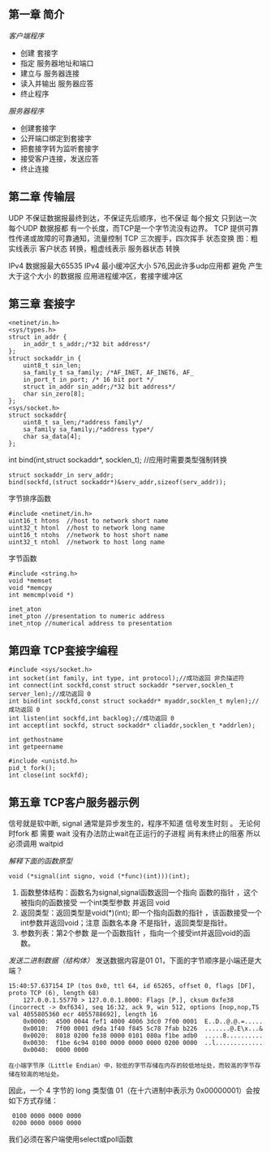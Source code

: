 ## 第一章 简介
*客户端程序*
- 创建 套接字
- 指定 服务器地址和端口
- 建立与 服务器连接
- 读入并输出 服务器应答
- 终止程序

*服务器程序*
- 创建套接字
- 公开端口绑定到套接字
- 把套接字转为监听套接字
- 接受客户连接，发送应答
- 终止连接

## 第二章 传输层
UDP 不保证数据报最终到达，不保证先后顺序，也不保证 每个报文 只到达一次
每个UDP 数据报都 有一个长度，而TCP是一个字节流没有边界。
TCP 提供可靠性传递或故障的可靠通知，流量控制
TCP 三次握手，四次挥手
状态变换 图：粗实线表示 客户状态 转换，粗虚线表示 服务器状态 转换

IPv4 数据报最大65535 
IPv4 最小缓冲区大小  576,因此许多udp应用都 避免 产生大于这个大小 的数据报
应用进程缓冲区，套接字缓冲区

## 第三章 套接字
```
<netinet/in.h>
<sys/types.h>
struct in_addr {
    in_addr_t s_addr;/*32 bit address*/
};
struct sockaddr_in {
    uint8_t sin_len;
    sa_family_t sa_family; /*AF_INET, AF_INET6, AF_
    in_port_t in_port; /* 16 bit port */
    struct in_addr sin_addr;/*32 bit address*/
    char sin_zero[8];
};
<sys/socket.h>
struct sockaddr{
    uint8_t sa_len;/*address family*/
    sa_family sa_family;/*address type*/
    char sa_data[4];
};
```
int bind(int,struct sockaddr*, socklen_t);
//应用时需要类型强制转换
```
struct sockaddr_in serv_addr;
bind(sockfd,(struct sockaddr*)&serv_addr,sizeof(serv_addr));
```
字节排序函数
```
#include <netinet/in.h>
uint16_t htons  //host to network short name
uint32_t htonl  //host to network long name
uint16_t ntohs  //network to host short name
uint32_t ntohl  //network to host long name
```
字节函数
```
#include <string.h>
void *memset
void *memcpy
int memcmp(void *)

inet_aton
inet_pton //presentation to numeric address
inet_ntop //numerical address to presentation

```

## 第四章 TCP套接字编程
```
#include <sys/socket.h>
int socket(int family, int type, int protocol);//成功返回 非负描述符
int connect(int sockfd,const struct sockaddr *server,socklen_t server_len);//成功返回 0 
int bind(int sockfd,const struct sockaddr* myaddr,socklen_t mylen);//成功返回 0
int listen(int sockfd,int backlog);//成功返回 0
int accept(int sockfd, struct sockaddr* cliaddr,socklen_t *addrlen);

int gethostname
int getpeername

#include <unistd.h>
pid_t fork();
int close(int sockfd);
```




## 第五章 TCP客户服务器示例
信号就是软中断, signal 通常是异步发生的，程序不知道 信号发生时刻 。
无论何时fork 都 需要 wait
没有办法防止wait在正运行的子进程 尚有未终止的阻塞
所以 必须调用 waitpid


*解释下面的函数原型*
```
void (*signal(int signo, void (*func)(int)))(int);
```
1. 函数整体结构：函数名为signal,signal函数返回一个指向 函数的指针 ，这个被指向的函数接受 一个int类型参数 并返回 void
2. 返回类型：返回类型是void(*)(int); 即一个指向函数的指针 ，该函数接受一个int参数并返回void；注意 函数名本身 不是指针，返回类型是指针。
3. 参数列表：第2个参数 是一个函数指针 ，指向一个接受int并返回void的函数。


*发送二进制数据（结构体）*
发送数据内容是01 01，下面的字节顺序是小端还是大端？
```
15:40:57.637154 IP (tos 0x0, ttl 64, id 65265, offset 0, flags [DF], proto TCP (6), length 68)
    127.0.0.1.55770 > 127.0.0.1.8000: Flags [P.], cksum 0xfe38 (incorrect -> 0xf634), seq 16:32, ack 9, win 512, options [nop,nop,TS val 4055805360 ecr 4055788692], length 16
	0x0000:  4500 0044 fef1 4000 4006 3dc0 7f00 0001  E..D..@.@.=.....
	0x0010:  7f00 0001 d9da 1f40 f845 5c78 7fab b226  .......@.E\x...&
	0x0020:  8018 0200 fe38 0000 0101 080a f1be adb0  .....8..........
	0x0030:  f1be 6c94 0100 0000 0000 0000 0200 0000  ..l.............
	0x0040:  0000 0000
```
    在小端字节序（Little Endian）中，较低的字节存储在内存的较低地址处，而较高的字节存储在较高的地址处。
因此，一个 4 字节的 long 类型值 01（在十六进制中表示为 0x00000001）会按如下方式存储：
```
 0100 0000 0000 0000
 0200 0000 0000 0000
```
我们必须在客户端使用select或poll函数

